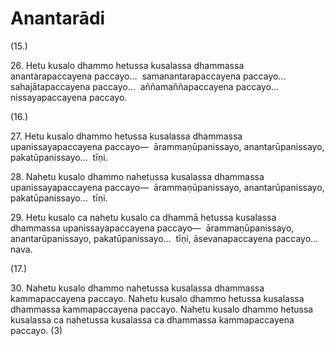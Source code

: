 # Anantarādi

(15.)

26\. Hetu kusalo dhammo hetussa kusalassa dhammassa anantarapaccayena paccayo…  samanantarapaccayena paccayo…  sahajātapaccayena paccayo…  aññamaññapaccayena paccayo…  nissayapaccayena paccayo.

(16.)

27\. Hetu kusalo dhammo hetussa kusalassa dhammassa upanissayapaccayena paccayo—  ārammaṇūpanissayo, anantarūpanissayo, pakatūpanissayo…  tīṇi.

28\. Nahetu kusalo dhammo nahetussa kusalassa dhammassa upanissayapaccayena paccayo—  ārammaṇūpanissayo, anantarūpanissayo, pakatūpanissayo…  tīṇi.

29\. Hetu kusalo ca nahetu kusalo ca dhammā hetussa kusalassa dhammassa upanissayapaccayena paccayo—  ārammaṇūpanissayo, anantarūpanissayo, pakatūpanissayo…  tīṇi, āsevanapaccayena paccayo…  nava.

(17.)

30\. Nahetu kusalo dhammo nahetussa kusalassa dhammassa kammapaccayena paccayo. Nahetu kusalo dhammo hetussa kusalassa dhammassa kammapaccayena paccayo. Nahetu kusalo dhammo hetussa kusalassa ca nahetussa kusalassa ca dhammassa kammapaccayena paccayo. (3)
